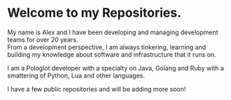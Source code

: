 # Welcome to my Repositories.

My name is Alex and I have been developing and managing development teams for over 20 years.  
From a development perspective, I am always tinkering, learning and building my knowledge about software and infrastructure that it runs on.

I am a Pologlot developer with a specialty on Java, Golang and Ruby with a smattering of Python, Lua and other languages.

I have a few public repositories and will be adding more soon!
